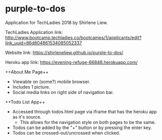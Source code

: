 # purple-to-dos
Application for TechLadies 2018 by Shirlene Liew.

TechLadies Application link: http://www.bootcamp.techladies.co/bootcamps/1/applicants/edit?link_uuid=86d804861534085052337

Website link: https://shirleneliew.github.io/purple-to-dos/

Heroku app link: https://evening-refuge-66848.herokuapp.com/

++About Me Page++
- Viewable on (some?) mobile browser.
- Includes 1 picture.
- Social media links on right side of navigation bar.

++Todo List App++
- Accessed through todos.html page via iframe that has the heroku app as it's source.
  - This allows for the navigation style on both pages to be the same.
- Todos can be added by the "+" button or by pressing the enter key.
- Todos can be crossed-out/uncrossed when clicked.


